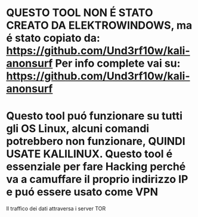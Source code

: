 QUESTO TOOL NON É STATO CREATO DA ELEKTROWINDOWS, ma é stato copiato da: https://github.com/Und3rf10w/kali-anonsurf
Per info complete vai su: https://github.com/Und3rf10w/kali-anonsurf
====================================================================================================================
Questo tool puó funzionare su tutti gli OS Linux, alcuni comandi potrebbero non funzionare, QUINDI USATE KALILINUX.
Questo tool é essenziale per fare Hacking perché va a camuffare il proprio indirizzo IP e puó essere usato come VPN
====================================================================================================================
Il traffico dei dati attraversa i server TOR
